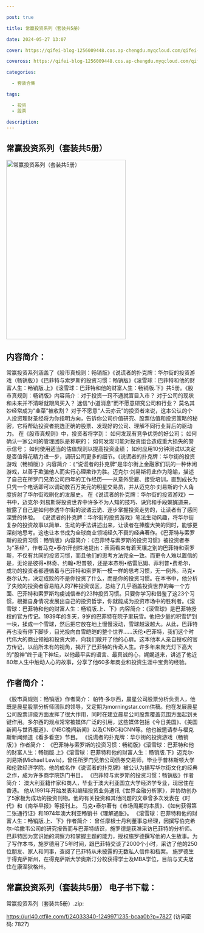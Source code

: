```yaml
---

post: true

title: 常赢投资系列（套装共5册）

date: 2024-05-27 13:07

cover: https://qifei-blog-1256009448.cos.ap-chengdu.myqcloud.com/qifei-blog/65f7a1b29f345e8d03b49dea.jpg

coveross: https://qifei-blog-1256009448.cos.ap-chengdu.myqcloud.com/qifei-blog/65f7a1b29f345e8d03b49dea.jpg

categories:

  - 套装合集

tags:

  - 投资
  - 股票

description:
---
```


## 常赢投资系列（套装共5册）
<img alt="常赢投资系列（套装共5册） " class="aligncenter loaded" data-was-processed="true" decoding="async" fetchpriority="high" height="471" src="https://qifei-blog-1256009448.cos.ap-chengdu.myqcloud.com/qifei-blog/65f7a1b29f345e8d03b49dea.jpg" style="cursor: zoom-in;" width="314"/>

## 内容简介：

常赢投资系列涵盖了《股市真规则：畅销版》《说谎者的扑克牌：华尔街的投资游戏（畅销版）》《巴菲特与索罗斯的投资习惯：畅销版》《滚雪球：巴菲特和他的财富人生：畅销版.上》《滚雪球：巴菲特和他的财富人生：畅销版.下》共5册。《股市真规则：畅销版》内容简介：对于投资一窍不通就盲目入市？ 对于公司的现状和未来并不清晰就跟风买入？ 迷信“小道消息”而不愿意研究公司和行业？ 莫名其妙经常成为“韭菜”被收割？ 对于不愿意“人云亦云”的投资者来说，这本公认的个人投资理财圣经将为你指明方向，告诉你公司价值研究、股票估值和投资策略的秘密，它将帮助投资者挑选正确的股票、发现好的公司、理解不同行业背后的驱动力。 在《股市真规则》中，投资者将学到： 如何发现有竞争优势的好公司； 如何确认一家公司的管理团队是称职的； 如何发现可能对投资组合造成重大损失的警示信号； 如何使用适当的估值规则以提高投资业绩； 如何应用10分钟测试以决定是否值得花精力进一步，调研公司更多的细节。《说谎者的扑克牌：华尔街的投资游戏（畅销版）》内容简介：《“说谎者的扑克牌”是华尔街上金融家们玩的一种休闲游戏，以善于欺骗他人而实行心理欺诈为胜。迈克尔·刘易斯将此作为隐喻，描述了自己在所罗门兄弟公司四年的工作经历——从意外受雇、接受培训，直到成长为只凭一个电话即可以调动数百万美元的明星交易员，并从迈克尔·刘易斯的个人角度折射了华尔街戏剧化的发展史。 在《说谎者的扑克牌：华尔街的投资游戏》一书中，迈克尔·刘易斯将投资世界中许多不为人知的技巧、诀窍和手段娓娓道来，披露了自己是如何参透华尔街的波谲云诡、逐步掌握投资走势的，让读者有了感同深受的体验。 《说谎者的扑克牌：华尔街的投资游戏》笔法生动风趣，将华尔街复杂的投资故事以简单、生动的手法讲述出来，让读者在捧腹大笑的同时，能够更深刻地思考。这也让本书成为全球商业领域经久不衰的经典著作。《巴菲特与索罗斯的投资习惯：畅销版》内容简介：《巴菲特与索罗斯的投资习惯》被投资者奉为“圣经”，作者马克•泰尔开创性地提出：表面看来有着天壤之别的巴菲特和索罗斯，不仅有共同的投资习惯，而且他们的思考方法完全一致。而更令人难以置信的是，无论是彼得•林奇、约翰•坦普顿，还是本杰明•格雷厄姆、菲利普•费希尔，成功的投资者都遵循着与巴菲特和索罗斯一模一样的思考习惯，无一例外。马克•泰尔认为，决定成败的不是你投资了什么，而是你的投资习惯。在本书中，他分析了失败的投资者容易陷入的7种投资误区，总结了几乎涵盖投资世界的每一个方面、巴菲特和索罗斯均虔诚信奉的23种投资习惯。只要你学习和借鉴了这23个习惯，根据自身情况发展出自己的投资哲学，你就能成为投资市场中的胜利者。《滚雪球：巴菲特和他的财富人生：畅销版.上、下》内容简介：《滚雪球》是巴菲特授权的官方传记。1939年的冬天，9岁的巴菲特在院子里玩雪。他把少量的积雪铲到一块，揉成一个雪球，然后把它放在地上慢慢滚动，雪球越滚越大。从此，巴菲特再也没有停下脚步，目光投向白雪皑皑的整个世界……沃伦•巴菲特，我们这个时代伟大的商业领袖和投资大师，向我们敞开了他的心扉。这本他本人亲自授权的官方传记，以前所未有的视角，揭开了巴菲特的传奇人生。许多年来聚光灯下高大的“股神”终于走下神坛，以他最平实的语言、最真诚的心，娓娓道来，讲述了他近80年人生中触动人心的故事，分享了他60多年商业和投资生涯中宝贵的经验。

## 作者简介：

《股市真规则：畅销版》作者简介： 帕特·多尔西，晨星公司股票分析负责人，他既是晨星股票分析师团队的领导，又定期为morningstar.com供稿。他在发展晨星公司股票评级方面发挥了很大作用，同时在建立晨星公司股票覆盖范围方面起到关键作用。多尔西的观点常常被媒体广泛的引用，这些媒体包括《今日美国》、《美国新闻与世界报道》、《NBC晚间新闻》以及CNBC和CNN等。他也被邀请参与福克斯新闻频道《看多看空》节目。 《说谎者的扑克牌：华尔街的投资游戏（畅销版）》作者简介： 《巴菲特与索罗斯的投资习惯：畅销版》《滚雪球：巴菲特和他的财富人生：畅销版.上》《滚雪球：巴菲特和他的财富人生：畅销版.下》迈克尔·刘易斯(Michael Lewis)，曾任所罗门兄弟公司债券交易师，毕业于普林斯顿大学和伦敦经济学院。他的成名作《说谎者的扑克牌》被公认为描写华尔街文化的经典之作，成为许多商学院热门书目。 《巴菲特与索罗斯的投资习惯：畅销版》作者简介： 澳大利亚籍作家和商人，毕业于澳大利亚国立大学经济学专业，现居住在香港。 他从1991年开始发表和编辑投资业务通讯《世界金融分析家》，并协助创办了5家极为成功的投资刊物。他的有关投资和其他问题的文章曾多次发表在《时代》和《南华早报》等报刊上。 马克•泰尔著有《市场周期的本质》、《如何获得第二张通行证》和1974年澳大利亚畅销书《理解通胀》。 《滚雪球：巴菲特和他的财富人生：畅销版.上、下》作者简介： 曾任摩根士丹利董事总经理，因撰写伯克希尔–哈撒韦公司的研究报告而与巴菲特结识，施罗德是获准采访巴菲特的分析师。巴菲特因为赏识她的洞察力和掌握主题的能力，授权施罗德撰写他的人生故事。为了写作本书，施罗德用了5年时间，跟巴菲特交谈了2000个小时，采访了他的250位朋友、家人和同事，查阅了巴菲特从未披露的无数私人信件和档案。 施罗德生于得克萨斯州，在得克萨斯大学奥斯汀分校获得学士及MBA学位，目前与丈夫居住在康涅狄格州。

## 常赢投资系列（套装共5册） 电子书下载：



常赢投资系列（套装共5册）.zip: 

https://url40.ctfile.com/f/24033340-1249971235-bcaa0b?p=7827 (访问密码: 7827)
